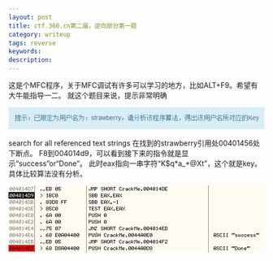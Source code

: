 ```yaml
---
layout: post
title: ctf.360.cn第二届，逆向部分第一题
category: writeup
tags: reverse
keywords: 
description: 
---
```


这是个MFC程序，关于MFC调试有许多可以学习的地方，比如ALT+F9。希望有大牛能指导一二。
就这个题目来说，提示非常明确

![提示](/public/img/2014-11-26-ctf.360.cn第二届，逆向部分第一题-1.jpg)

search for all referenced text strings
在找到的strawberry引用处00401456处下断点。
F8到004014d9，可以看到接下来的指令就是显示“success”or“Done”。
此时eax指向一串字符“K$q*a_+@Xt”，这个就是key。
具体比较算法没有分析。

![od](/public/img/2014-11-26-ctf.360.cn第二届，逆向部分第一题-2.jpg)